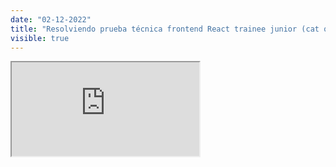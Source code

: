 ```yaml
---
date: "02-12-2022"
title: "Resolviendo prueba técnica frontend React trainee junior (cat quote gif)"
visible: true
---
```

<iframe src="https://www.youtube.com/embed/0Cu8pnzSnsA" allowfullscreen></iframe>
